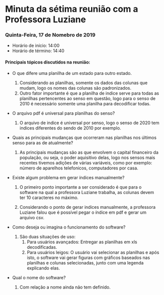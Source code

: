 # Minuta da sétima reunião com a Professora Luziane
### Quinta-Feira, 17 de Nomebro de 2019
- Horário de início: 14:00
- Horário de término: 14:40

#### Principais tópicos discutidos na reunião:


- O que difere uma planilha de um estado para outro estado.
	1. Considerando as planilhas, somente os dados das colunas que mudam, logo os nomes das colunas são padronizados.
	2. Outro fator importante é que a planilha de indice serve para todas as planilhas pertencentes ao senso em questão, logo para o senso de 2010 é necessário somente uma planilha para decodificar todas.

- O arquivo pdf é universal para planilhas do senso?
	1. O arquivo de indice é universal por senso, logo o senso de 2020 tem indices diferentes do sendo de 2010 por exemplo.

- Quais as principais mudanças que ocorreram nas planilhas nos últimos senso para as de atualmente?
	1. As principais mudanças são as que envolvem o capital financeiro da população, ou seja, o poder aquisitivo delas, logo nos sensos mais recentes tivemos adições de várias variáveis, como por exemplo: número de aparelhos telefonicos, computadores por casa.

- Existe algum problema em gerar índices manualmente?
	1. O primeiro ponto importante a ser considerado é que para o software na qual a professora Luziane trabalha, as colunas devem ter 10 caracteres no máximo.

	2. Considerando o ponto de gerar indices manualmente, a professora Luziane falou que é possível pegar o índice em pdf e gerar um arquivo csv.

- Como deseja ou imagina o funcionamento do software?
	1. São duas situações de uso:
		1. Para usuários avançados: Entregar as planilhas em xls decodificadas.
		2. Para usuários leigos: O usuário vai selecionar as planilhas e após isto, o software vai gerar figuras com gráficos baseados nas planilhas e colunas selecionadas, junto com uma legenda explicando elas.
		
- Qual o nome do software?	
	1. Com relação a nome ainda não tem definido.
